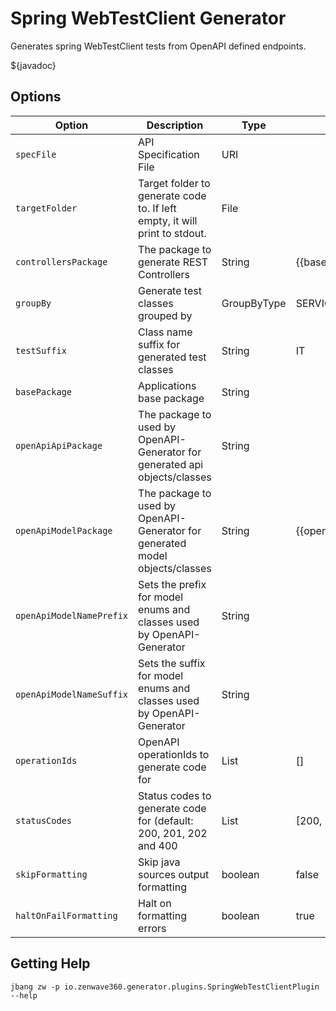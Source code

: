 # Spring WebTestClient Generator

Generates spring WebTestClient tests from OpenAPI defined endpoints.

${javadoc}

## Options

| **Option**               | **Description**                                                              | **Type**    | **Default**                  | **Values**                  |
|--------------------------|------------------------------------------------------------------------------|-------------|------------------------------|-----------------------------|
| `specFile`               | API Specification File                                                       | URI         |                              |                             |
| `targetFolder`           | Target folder to generate code to. If left empty, it will print to stdout.   | File        |                              |                             |
| `controllersPackage`     | The package to generate REST Controllers                                     | String      | {{basePackage}}.adapters.web |                             |
| `groupBy`                | Generate test classes grouped by                                             | GroupByType | SERVICE                      | SERVICE, OPERATION, PARTIAL |
| `testSuffix`             | Class name suffix for generated test classes                                 | String      | IT                           |                             |
| `basePackage`            | Applications base package                                                    | String      |                              |                             |
| `openApiApiPackage`      | The package to used by OpenAPI-Generator for generated api objects/classes   | String      |                              |                             |
| `openApiModelPackage`    | The package to used by OpenAPI-Generator for generated model objects/classes | String      | {{openApiApiPackage}}        |                             |
| `openApiModelNamePrefix` | Sets the prefix for model enums and classes used by OpenAPI-Generator        | String      |                              |                             |
| `openApiModelNameSuffix` | Sets the suffix for model enums and classes used by OpenAPI-Generator        | String      |                              |                             |
| `operationIds`           | OpenAPI operationIds to generate code for                                    | List        | []                           |                             |
| `statusCodes`            | Status codes to generate code for (default: 200, 201, 202 and 400            | List        | [200, 201, 202, 400]         |                             |
| `skipFormatting`         | Skip java sources output formatting                                          | boolean     | false                        |                             |
| `haltOnFailFormatting`   | Halt on formatting errors                                                    | boolean     | true                         |                             |


## Getting Help

```shell
jbang zw -p io.zenwave360.generator.plugins.SpringWebTestClientPlugin --help
```
